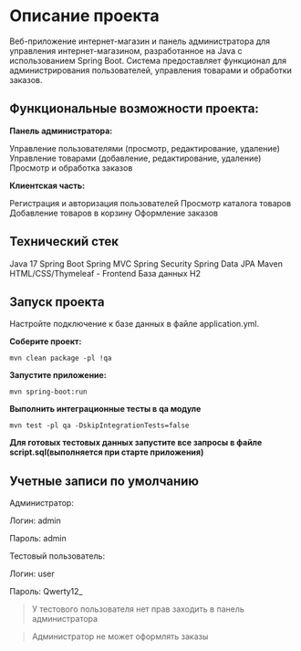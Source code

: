 # Описание проекта
Веб-приложение интернет-магазин и панель администратора для управления интернет-магазином, разработанное на Java с использованием Spring Boot. Система предоставляет функционал для администрирования пользователей, управления товарами и обработки заказов.



## Функциональные возможности проекта:

**Панель администратора:**

Управление пользователями (просмотр, редактирование, удаление)
Управление товарами (добавление, редактирование, удаление)
Просмотр и обработка заказов

**Клиентская часть:**

Регистрация и авторизация пользователей
Просмотр каталога товаров
Добавление товаров в корзину
Оформление заказов

## Технический стек

Java 17
Spring Boot
Spring MVC
Spring Security
Spring Data JPA
Maven
HTML/CSS/Thymeleaf - Frontend
База данных H2

## Запуск проекта

Настройте подключение к базе данных в файле application.yml.

**Соберите проект:**
```
mvn clean package -pl !qa
```
**Запустите приложение:**

```
mvn spring-boot:run 
```

**Выполнить интеграционные тесты в qa модуле**
```
mvn test -pl qa -DskipIntegrationTests=false
```

**Для готовых тестовых данных запустите все запросы в файле script.sql(выполняется при старте приложения)**

## Учетные записи по умолчанию
Администратор:

Логин: admin

Пароль: admin

Тестовый пользователь:

Логин: user

Пароль: Qwerty12_

>У тестового пользователя нет прав заходить в панель администратора

>Администратор не может оформлять заказы
